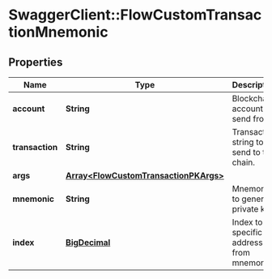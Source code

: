 # SwaggerClient::FlowCustomTransactionMnemonic

## Properties
Name | Type | Description | Notes
------------ | ------------- | ------------- | -------------
**account** | **String** | Blockchain account to send from | 
**transaction** | **String** | Transaction string to send to the chain. | 
**args** | [**Array&lt;FlowCustomTransactionPKArgs&gt;**](FlowCustomTransactionPKArgs.md) |  | 
**mnemonic** | **String** | Mnemonic to generate private key. | 
**index** | [**BigDecimal**](BigDecimal.md) | Index to the specific address from mnemonic. | 

